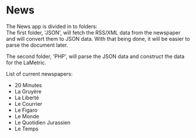 # News
The News app is divided in to folders: </br>
The first folder, 'JSON', will fetch the RSS/XML data from the newspaper and will convert them to JSON data. With that being done, it will be easier to parse the document later.

The second folder, 'PHP', will parse the JSON data and construct the data for the LaMetric.

List of current newspapers:
- 20 Minutes
- La Gruyère
- La Liberté
- Le Courrier
- Le Figaro
- Le Monde
- Le Quotidien Jurassien
- Le Temps